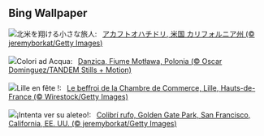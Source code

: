 ## Bing Wallpaper
![](https://www.bing.com/th?id=OHR.RufousHummer_JA-JP7090993703_UHD.jpg&w=1000)北米を翔ける小さな旅人:&nbsp;&ensp;[アカフトオハチドリ, 米国 カリフォルニア州 (© jeremyborkat/Getty Images)](https://www.bing.com/th?id=OHR.RufousHummer_JA-JP7090993703_UHD.jpg)
<br><br/>
![](https://www.bing.com/th?id=OHR.BlueGdansk_IT-IT8980051630_UHD.jpg&w=1000)Colori ad Acqua:&nbsp;&ensp;[Danzica, Fiume Motława, Polonia (© Oscar Dominguez/TANDEM Stills + Motion)](https://www.bing.com/th?id=OHR.BlueGdansk_IT-IT8980051630_UHD.jpg)
<br><br/>
![](https://www.bing.com/th?id=OHR.LilleMarket_FR-FR3271144048_UHD.jpg&w=1000)Lille en fête !:&nbsp;&ensp;[Le beffroi de la Chambre de Commerce, Lille, Hauts-de-France (© Wirestock/Getty Images)](https://www.bing.com/th?id=OHR.LilleMarket_FR-FR3271144048_UHD.jpg)
<br><br/>
![](https://www.bing.com/th?id=OHR.RufousHummer_ES-ES7667920526_UHD.jpg&w=1000)¡Intenta ver su aleteo!:&nbsp;&ensp;[Colibrí rufo, Golden Gate Park, San Francisco, California, EE. UU. (© jeremyborkat/Getty Images)](https://www.bing.com/th?id=OHR.RufousHummer_ES-ES7667920526_UHD.jpg)
<br><br/>
